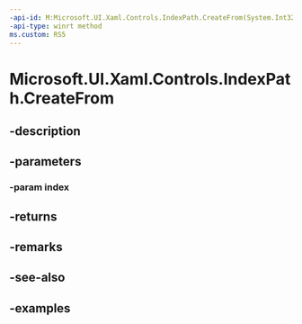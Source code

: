 ```yaml
---
-api-id: M:Microsoft.UI.Xaml.Controls.IndexPath.CreateFrom(System.Int32)
-api-type: winrt method
ms.custom: RS5
---
```


<!-- Method syntax.
public IndexPath IndexPath.CreateFrom(Int32 index)
-->

# Microsoft.UI.Xaml.Controls.IndexPath.CreateFrom

## -description

## -parameters
### -param index

## -returns

## -remarks

## -see-also

## -examples

